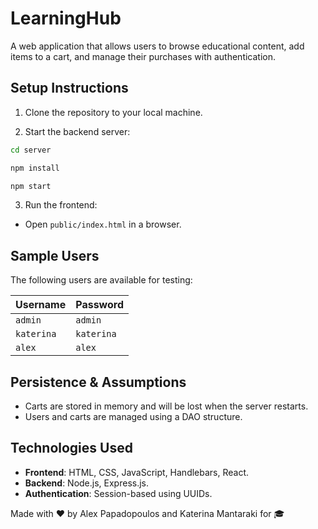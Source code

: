 # LearningHub

A web application that allows users to browse educational content, add items to a cart, and manage their purchases with authentication.


## Setup Instructions
1. Clone the repository to your local machine.

2. Start the backend server:
```bash
cd server

npm install

npm start
```

3. Run the frontend:
- Open `public/index.html` in a browser.


## Sample Users

The following users are available for testing:

| **Username** | **Password** |
|-------------|-------------|
| `admin`     | `admin`     |
| `katerina`  | `katerina`  |
| `alex`      | `alex`      |


## Persistence & Assumptions
- Carts are stored in memory and will be lost when the server restarts.
- Users and carts are managed using a DAO structure.


## Technologies Used
- **Frontend**: HTML, CSS, JavaScript, Handlebars, React.
- **Backend**: Node.js, Express.js.
- **Authentication**: Session-based using UUIDs.


Made with ❤️ by Alex Papadopoulos and Katerina Mantaraki for 🎓
